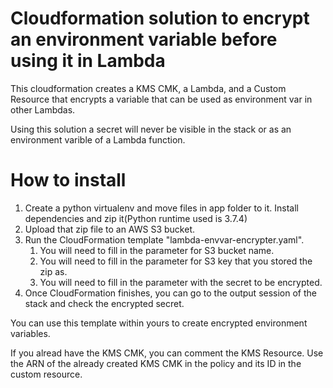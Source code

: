 # Cloudformation solution to encrypt an environment variable before using it in Lambda

This cloudformation creates a KMS CMK, a Lambda, and a Custom Resource that encrypts a variable that can be used as environment var in other Lambdas. 

Using this solution a secret will never be visible in the stack or as an environment varible of a Lambda function. 

# How to install
1. Create a python virtualenv and move files in app folder to it. Install dependencies and zip it(Python runtime used is 3.7.4)
2. Upload that zip file to an AWS S3 bucket.
3. Run the CloudFormation template "lambda-envvar-encrypter.yaml".
    1. You will need to fill in the parameter for S3 bucket name.
    2. You will need to fill in the parameter for S3 key that you stored the zip as.
    3. You will need to fill in the parameter with the secret to be encrypted.
4. Once CloudFormation finishes, you can go to the output session of the stack and check the encrypted secret.

You can use this template within yours to create encrypted environment variables. 

If you alread have the KMS CMK, you can comment the KMS Resource. Use the ARN of the already created KMS CMK in the policy and its ID in the custom resource. 